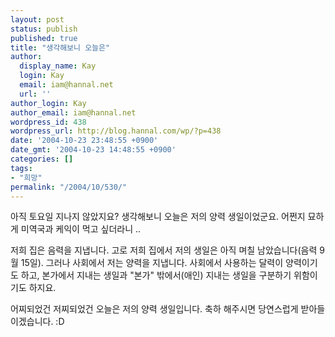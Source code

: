 ```yaml
---
layout: post
status: publish
published: true
title: "생각해보니 오늘은"
author:
  display_name: Kay
  login: Kay
  email: iam@hannal.net
  url: ''
author_login: Kay
author_email: iam@hannal.net
wordpress_id: 438
wordpress_url: http://blog.hannal.com/wp/?p=438
date: '2004-10-23 23:48:55 +0900'
date_gmt: '2004-10-23 14:48:55 +0900'
categories: []
tags:
- "희망"
permalink: "/2004/10/530/"
---
```

<p>아직 토요일 지나지 않았지요? 생각해보니 오늘은 저의 양력 생일이었군요. 어쩐지 묘하게 미역국과 케익이 먹고 싶더라니 ..</p>
<p>저희 집은 음력을 지냅니다. 고로 저희 집에서 저의 생일은 아직 며칠 남았습니다(음력 9월 15일). 그러나 사회에서 저는 양력을 지냅니다. 사회에서 사용하는 달력이 양력이기도 하고, 본가에서 지내는 생일과 "본가" 밖에서(애인) 지내는 생일을 구분하기 위함이기도 하지요.</p>
<p>어찌되었건 저찌되었건 오늘은 저의 양력 생일입니다. 축하 해주시면 당연스럽게 받아들이겠습니다. :D</p>
